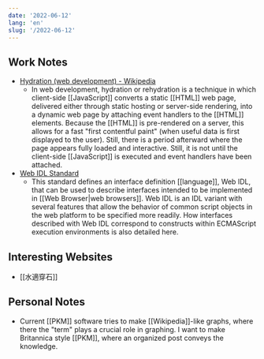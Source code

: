 ```yaml
---
date: '2022-06-12'
lang: 'en'
slug: '/2022-06-12'
---
```


## Work Notes

- [Hydration (web development) - Wikipedia](<https://en.wikipedia.org/wiki/Hydration_(web_development)>)
  - In web development, hydration or rehydration is a technique in which client-side [[JavaScript]] converts a static [[HTML]] web page, delivered either through static hosting or server-side rendering, into a dynamic web page by attaching event handlers to the [[HTML]] elements. Because the [[HTML]] is pre-rendered on a server, this allows for a fast "first contentful paint" (when useful data is first displayed to the user). Still, there is a period afterward where the page appears fully loaded and interactive. Still, it is not until the client-side [[JavaScript]] is executed and event handlers have been attached.
- [Web IDL Standard](https://webidl.spec.whatwg.org/)
  - This standard defines an interface definition [[language]], Web IDL, that can be used to describe interfaces intended to be implemented in [[Web Browser|web browsers]]. Web IDL is an IDL variant with several features that allow the behavior of common script objects in the web platform to be specified more readily. How interfaces described with Web IDL correspond to constructs within ECMAScript execution environments is also detailed here.

## Interesting Websites

- [[水適穿石]]

## Personal Notes

- Current [[PKM]] software tries to make [[Wikipedia]]-like graphs, where there the "term" plays a crucial role in graphing. I want to make Britannica style [[PKM]], where an organized post conveys the knowledge.

